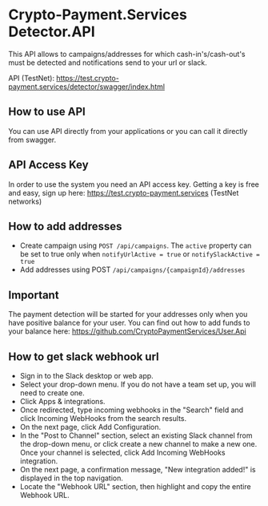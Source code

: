 # Crypto-Payment.Services Detector.API
This API allows to campaigns/addresses for which cash-in's/cash-out's must be detected and notifications send to your url or slack.

API (TestNet): https://test.crypto-payment.services/detector/swagger/index.html

## How to use API
You can use API directly from your applications or you can call it directly from swagger.

## API Access Key
In order to use the system you need an API access key. Getting a key is free and easy, sign up here: https://test.crypto-payment.services (TestNet networks)

## How to add addresses
- Create campaign using `POST /api/campaigns`. The `active` property can be set to true only when `notifyUrlActive = true` or `notifySlackActive = true`
- Add addresses using POST `/api/campaigns/{campaignId}/addresses`

## Important
The payment detection will be started for your addresses only when you have positive balance for your user. You can find out how to add funds to your balance here: https://github.com/CryptoPaymentServices/User.Api

## How to get slack webhook url
- Sign in to the Slack desktop or web app.
- Select your <team name> drop-down menu. If you do not have a team set up, you will need to create one.
- Click Apps & integrations.
- Once redirected, type incoming webhooks in the "Search" field and click Incoming WebHooks from the search results.
- On the next page, click Add Configuration.
- In the "Post to Channel" section, select an existing Slack channel from the drop-down menu, or click create a new channel to make a new one. Once your channel is selected, click Add Incoming WebHooks integration.
- On the next page, a confirmation message, "New integration added!" is displayed in the top navigation.
- Locate the "Webhook URL" section, then highlight and copy the entire Webhook URL.
